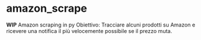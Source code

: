 # amazon_scrape
**WIP**
Amazon scraping in py 
Obiettivo: Tracciare alcuni prodotti su Amazon e ricevere una notifica il più velocemente possibile se il prezzo muta.

